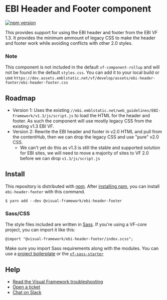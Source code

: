 # EBI Header and Footer component

[![npm version](https://badge.fury.io/js/%40visual-framework%2Febi-header-footer.svg)](https://badge.fury.io/js/%40visual-framework%2Febi-header-footer)

This provides support for using the EBI header and footer from the EBI VF 1.3. It provides the minimum ammount of legacy CSS to make the header and footer work while avoiding conflicts with other 2.0 styles.

### Note

This component is not included in the default `vf-component-rollup` and will not be found in the default `styles.css`. You can add it to your local build or use `https://dev.assets.emblstatic.net/vf/develop/assets/ebi-header-footer/ebi-header-footer.css`

## Roadmap

- Version 1: Uses the existing `//ebi.emblstatic.net/web_guidelines/EBI-Framework/v1.3/js/script.js` to load the HTML for the header and footer. As such the component will use mostly legacy CSS from the existing v1.3 EBI VF.
- Version 2: Rewrite the EBI header and footer in v2.0 HTML and pull from the contentHub, then we can drop the legacy CSS and use "pure" v2.0 CSS.
    - We can't yet do this as v1.3 is still the stable and supported solution for EBI sites, we will need to move a majority of sites to VF 2.0 before we can drop `v1.3/js/script.js`

## Install

This repository is distributed with [npm](https://www.npmjs.com/). After [installing npm](https://nodejs.org/), you can install `ebi-header-footer` with this command.

```
$ yarn add --dev @visual-framework/ebi-header-footer
```

### Sass/CSS

The style files included are written in [Sass](https://sass-lang.com/). If you're using a VF-core project, you can import it like this:

```
@import "@visual-framework/ebi-header-footer/index.scss";
```

Make sure you import Sass requirements along with the modules. You can use a [project boilerplate](https://stable.visual-framework.dev/building/) or the [`vf-sass-starter`](https://stable.visual-framework.dev/components/vf-sass-starter/)

## Help

- [Read the Visual Framework troubleshooting](https://stable.visual-framework.dev/troubleshooting/)
- [Open a ticket](https://github.com/visual-framework/vf-core/issues)
- [Chat on Slack](https://join.slack.com/t/visual-framework/shared_invite/enQtNDAxNzY0NDg4NTY0LWFhMjEwNGY3ZTk3NWYxNWVjOWQ1ZWE4YjViZmY1YjBkMDQxMTNlNjQ0N2ZiMTQ1ZTZiMGM4NjU5Y2E0MjM3ZGQ)
